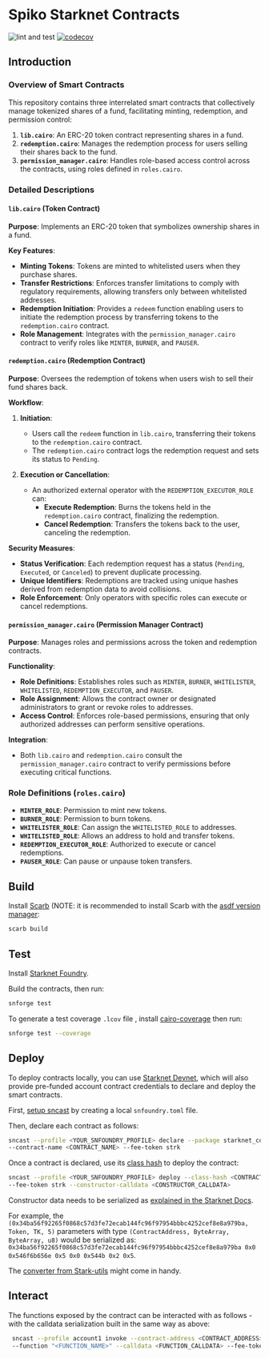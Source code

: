 # Spiko Starknet Contracts

![lint and test](https://github.com/spiko-tech/starknet-contracts/actions/workflows/test.yml/badge.svg)
[![codecov](https://codecov.io/github/spiko-tech/starknet-contracts/graph/badge.svg?token=311N4K6AM3)](https://codecov.io/github/spiko-tech/starknet-contracts)

## Introduction

### Overview of Smart Contracts

This repository contains three interrelated smart contracts
that collectively manage tokenized shares of a fund,
facilitating minting, redemption, and permission control:

1. **`lib.cairo`**: An ERC-20 token contract representing
   shares in a fund.
2. **`redemption.cairo`**: Manages the redemption process
   for users selling their shares back to the fund.
3. **`permission_manager.cairo`**: Handles role-based access
   control across the contracts, using roles defined in
   `roles.cairo`.

### Detailed Descriptions

#### `lib.cairo` (Token Contract)

**Purpose**: Implements an ERC-20 token that symbolizes
ownership shares in a fund.

**Key Features**:

- **Minting Tokens**: Tokens are minted to whitelisted users
  when they purchase shares.
- **Transfer Restrictions**: Enforces transfer limitations
  to comply with regulatory requirements, allowing transfers
  only between whitelisted addresses.
- **Redemption Initiation**: Provides a `redeem` function
  enabling users to initiate the redemption process by
  transferring tokens to the `redemption.cairo` contract.
- **Role Management**: Integrates with the
  `permission_manager.cairo` contract to verify roles like
  `MINTER`, `BURNER`, and `PAUSER`.

#### `redemption.cairo` (Redemption Contract)

**Purpose**: Oversees the redemption of tokens when users
wish to sell their fund shares back.

**Workflow**:

1. **Initiation**:
   - Users call the `redeem` function in `lib.cairo`,
     transferring their tokens to the `redemption.cairo`
     contract.
   - The `redemption.cairo` contract logs the redemption
     request and sets its status to `Pending`.

2. **Execution or Cancellation**:
   - An authorized external operator with the
     `REDEMPTION_EXECUTOR_ROLE` can:
     - **Execute Redemption**: Burns the tokens held in the
       `redemption.cairo` contract, finalizing the
       redemption.
     - **Cancel Redemption**: Transfers the tokens back to
       the user, canceling the redemption.

**Security Measures**:

- **Status Verification**: Each redemption request has a
  status (`Pending`, `Executed`, or `Canceled`) to prevent
  duplicate processing.
- **Unique Identifiers**: Redemptions are tracked using
  unique hashes derived from redemption data to avoid
  collisions.
- **Role Enforcement**: Only operators with specific roles
  can execute or cancel redemptions.

#### `permission_manager.cairo` (Permission Manager Contract)

**Purpose**: Manages roles and permissions across the token
and redemption contracts.

**Functionality**:

- **Role Definitions**: Establishes roles such as `MINTER`,
  `BURNER`, `WHITELISTER`, `WHITELISTED`,
  `REDEMPTION_EXECUTOR`, and `PAUSER`.
- **Role Assignment**: Allows the contract owner or
  designated administrators to grant or revoke roles to
  addresses.
- **Access Control**: Enforces role-based permissions,
  ensuring that only authorized addresses can perform
  sensitive operations.

**Integration**:

- Both `lib.cairo` and `redemption.cairo` consult the
  `permission_manager.cairo` contract to verify permissions
  before executing critical functions.

### Role Definitions (`roles.cairo`)

- **`MINTER_ROLE`**: Permission to mint new tokens.
- **`BURNER_ROLE`**: Permission to burn tokens.
- **`WHITELISTER_ROLE`**: Can assign the `WHITELISTED_ROLE`
  to addresses.
- **`WHITELISTED_ROLE`**: Allows an address to hold and
  transfer tokens.
- **`REDEMPTION_EXECUTOR_ROLE`**: Authorized to execute or
  cancel redemptions.
- **`PAUSER_ROLE`**: Can pause or unpause token transfers.

## Build

Install [Scarb](https://docs.swmansion.com/scarb/) (NOTE: it is
recommended to install Scarb with the [asdf version
manager](https://asdf-vm.com/):

```bash
scarb build
```

## Test

Install [Starknet
Foundry](https://github.com/foundry-rs/starknet-foundry).

Build the contracts, then run:

```bash
snforge test
```

To generate a test coverage `.lcov` file ,
install [cairo-coverage](https://github.com/software-mansion/cairo-coverage)
then run:

```bash
snforge test --coverage
```

## Deploy

To deploy contracts locally, you can use [Starknet
Devnet](https://0xspaceshard.github.io/starknet-devnet-rs/), which
will also provide pre-funded account contract credentials to declare
and deploy the smart contracts.

First, [setup
sncast](https://foundry-rs.github.io/starknet-foundry/projects/configuration.html#sncast)
by creating a local `snfoundry.toml` file.

Then, declare each contract as follows:

```bash
sncast --profile <YOUR_SNFOUNDRY_PROFILE> declare --package starknet_contracts
--contract-name <CONTRACT_NAME> --fee-token strk
```

Once a contract is declared, use its [class
hash](https://docs.starknet.io/quick-start/declare-a-smart-contract/#expected_result)
to deploy the contract:

```bash
sncast --profile <YOUR_SNFOUNDRY_PROFILE> deploy --class-hash <CONTRACT_CLASS_HASH>
--fee-token strk --constructor-calldata <CONSTRUCTOR_CALLDATA>
```

Constructor data needs to be serialized as [explained in the Starknet
Docs](https://docs.starknet.io/architecture-and-concepts/smart-contracts/serialization-of-cairo-types/).

For example, the
`(0x34ba56f92265f0868c57d3fe72ecab144fc96f97954bbbc4252cef8e8a979ba,
Token, TK, 5)` parameters with type `(ContractAddress, ByteArray,
ByteArray, u8)` would be serialized as:
`0x34ba56f92265f0868c57d3fe72ecab144fc96f97954bbbc4252cef8e8a979ba 0x0
0x546f6b656e 0x5 0x0 0x544b 0x2 0x5`.

The [converter from
Stark-utils](https://stark-utils.vercel.app/converter) might come in
handy.

## Interact

The functions exposed by the contract can be interacted with as
follows - with the calldata serialization built in the same way as
above:

```bash
 sncast --profile account1 invoke --contract-address <CONTRACT_ADDRESS>
 --function "<FUNCTION_NAME>" --calldata <FUNCTION_CALLDATA> --fee-token strk
 ```
